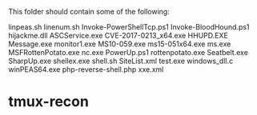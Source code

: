 This folder should contain some of the following:

linpeas.sh
linenum.sh
Invoke-PowerShellTcp.ps1
Invoke-BloodHound.ps1
hijackme.dll
ASCService.exe
CVE-2017-0213_x64.exe
HHUPD.EXE
Message.exe
monitor1.exe
MS10-059.exe
ms15-051x64.exe
ms.exe
MSFRottenPotato.exe
nc.exe
PowerUp.ps1
rottenpotato.exe
Seatbelt.exe
SharpUp.exe
shellex.exe
shell.sh
SiteList.xml
test.exe
windows_dll.c
winPEAS64.exe
php-reverse-shell.php
xxe.xml
# tmux-recon

